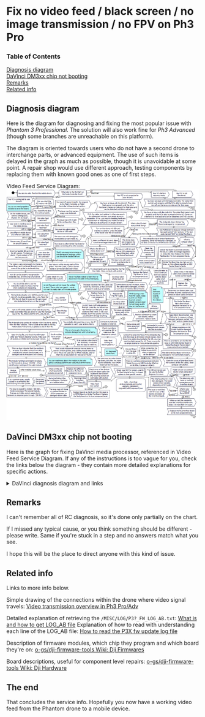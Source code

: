 # Fix no video feed / black screen / no image transmission / no FPV on Ph3 Pro

### Table of Contents
[Diagnosis diagram](#diagnosis-diagram)  
[DaVinci DM3xx chip not booting](#davinci-dm3xx-chip-not-booting)  
[Remarks](#remarks)  
[Related info](#related-info)  

## Diagnosis diagram

Here is the diagram for diagnosing and fixing the most popular issue with
_Phantom 3 Professional_. The solution will also work fine for _Ph3 Advanced_
(though some branches are unreachable on this platform).

The diagram is oriented towards users who do not have a second drone to
interchange parts, or advanced equipment. The use of such items is delayed
in the graph as much as possible, though it is unavoidable at some point.
A repair shop would use different approach, testing components by replacing
them with known good ones as one of first steps.

Video Feed Service Diagram:
![Phantom 3 no video feed / black screen service diagram](pictures/phantom-3-no-video-feed-black-screen-service-diagram.png)

## DaVinci DM3xx chip not booting

Here is the graph for fixing DaVinci media processor, referenced in Video
Feed Service Diagram. If any of the instructions is too vague for you,
check the links below the diagram - they contain more detailed explanations
for specific actions.

<details>
 <summary>DaVinci diagnosis diagram and links</summary>

DaVinci Chip Service Diagram:
![DaVinci Boot Service Diagram](pictures/phantom-3-davinci-not-booting-service-diagram.png)

Beginner level instruction on re-flashing bootloader on NAND for DaVinci
processor in gimbal:
[No image transmission signal - P3P - SunsetCatcher's guide](https://phantompilots.com/threads/no-image-transmission-signal-p3p.116019/page-3#post-1261767)

Beginner level instruction on diagnosing and re-flashing partitions on NAND
for DaVinci processor in RC:
[Fixing flash programming in DM365 chip within GL300 remote controller](davinci-manual-flash-firmware-in-gl300-rc.md)

Generic guide on flashing all partitions on NAND for DaVinci processor:
[o-gs/dji-firmware-tools Wiki: Flashing firmware on DaVinci media processors](https://github.com/o-gs/dji-firmware-tools/wiki/Flashing-firmware-on-DaVinci-media-processors)

Replacing NAND chip for DaVinci processor:
[Fixing flash in DM365 chip within Ph3 Pro gimbal](https://phantompilots.com/threads/fixing-flash-in-dm365-chip-within-ph3-pro-gimbal.127310/)
</details>

## Remarks

I can't remember all of RC diagnosis, so it's done only partially on the chart.

If I missed any typical cause, or you think something should be different -
please write. Same if you're stuck in a step and no answers match what you see.

I hope this will be the place to direct anyone with this kind of issue.

## Related info

Links to more info below.

Simple drawing of the connections within the drone where video signal travels:
[Video transmission overview in Ph3 Pro/Adv](https://phantompilots.com/threads/camera-to-fried-gimbal-board-bypass.122240/#post-1248760)

Detailed explanation of retrieving the `/MISC/LOG/P3?_FW_LOG_AB.txt`:
[What is and how to get LOG_AB file](https://phantompilots.com/threads/need-advice-on-firmware.118813/#post-1217799)
Explanation of how to read with understanding each line of the LOG_AB file:
[How to read the P3X fw update log file](https://phantompilots.com/threads/how-to-read-the-the-p3x-fw-log-file.151510/#post-1509656)

Description of firmware modules, which chip they program and which board they're on:
[o-gs/dji-firmware-tools Wiki: Dji Firmwares](https://github.com/o-gs/dji-firmware-tools/wiki/DJI-Firmwares)

Board descriptions, useful for component level repairs:
[o-gs/dji-firmware-tools Wiki: Dji Hardware](https://github.com/o-gs/dji-firmware-tools/wiki/DJI-Hardware#phantom-3-proadv)

## The end

That concludes the service info. Hopefully you now have a working video feed
from the Phantom drone to a mobile device.
